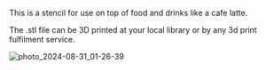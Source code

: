 This is a stencil for use on top of food and drinks like a cafe latte.

The .stl file can be 3D printed at your local library or by any 3d print fulfilment service.

![photo_2024-08-31_01-26-39](https://github.com/user-attachments/assets/77484222-bf25-4873-944d-6b3984151b95)
